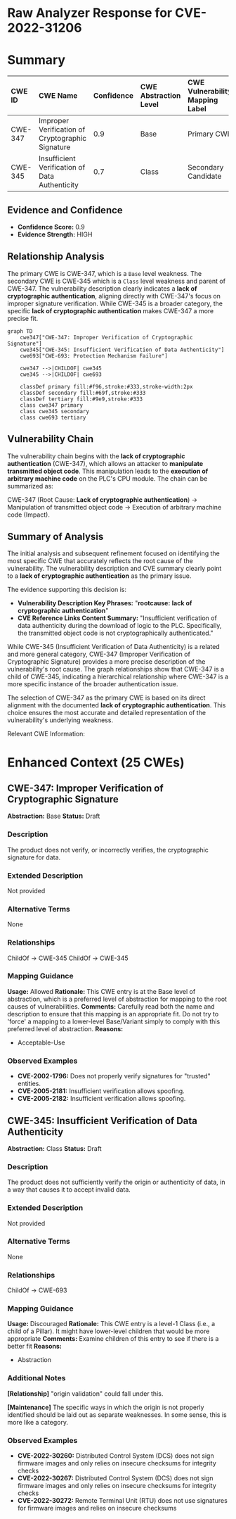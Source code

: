 # Raw Analyzer Response for CVE-2022-31206

# Summary

| CWE ID  | CWE Name                                                    | Confidence | CWE Abstraction Level | CWE Vulnerability Mapping Label | CWE-Vulnerability Mapping Notes |
| :-------- | :---------------------------------------------------------- | :---------- | :-------------------- | :------------------------------ | :------------------------------ |
| CWE-347   | Improper Verification of Cryptographic Signature           | 0.9         | Base                  | Primary CWE                     | Allowed                       |
| CWE-345   | Insufficient Verification of Data Authenticity            | 0.7         | Class                 | Secondary Candidate             | Discouraged                    |

## Evidence and Confidence

*   **Confidence Score:** 0.9
*   **Evidence Strength:** HIGH

## Relationship Analysis

The primary CWE is CWE-347, which is a `Base` level weakness. The secondary CWE is CWE-345 which is a `Class` level weakness and parent of CWE-347. The vulnerability description clearly indicates a **lack of cryptographic authentication**, aligning directly with CWE-347's focus on improper signature verification. While CWE-345 is a broader category, the specific **lack of cryptographic authentication** makes CWE-347 a more precise fit.

```mermaid
graph TD
    cwe347["CWE-347: Improper Verification of Cryptographic Signature"]
    cwe345["CWE-345: Insufficient Verification of Data Authenticity"]
    cwe693["CWE-693: Protection Mechanism Failure"]
    
    cwe347 -->|CHILDOF| cwe345
    cwe345 -->|CHILDOF| cwe693

    classDef primary fill:#f96,stroke:#333,stroke-width:2px
    classDef secondary fill:#69f,stroke:#333
    classDef tertiary fill:#9e9,stroke:#333
    class cwe347 primary
    class cwe345 secondary
    class cwe693 tertiary
```

## Vulnerability Chain

The vulnerability chain begins with the **lack of cryptographic authentication** (CWE-347), which allows an attacker to **manipulate transmitted object code**. This manipulation leads to the **execution of arbitrary machine code** on the PLC's CPU module. The chain can be summarized as:

CWE-347 (Root Cause: **Lack of cryptographic authentication**) -> Manipulation of transmitted object code -> Execution of arbitrary machine code (Impact).

## Summary of Analysis

The initial analysis and subsequent refinement focused on identifying the most specific CWE that accurately reflects the root cause of the vulnerability. The vulnerability description and CVE summary clearly point to a **lack of cryptographic authentication** as the primary issue.

The evidence supporting this decision is:

*   **Vulnerability Description Key Phrases:** "**rootcause:** **lack of cryptographic authentication**"
*   **CVE Reference Links Content Summary:** "Insufficient verification of data authenticity during the download of logic to the PLC. Specifically, the transmitted object code is not cryptographically authenticated."

While CWE-345 (Insufficient Verification of Data Authenticity) is a related and more general category, CWE-347 (Improper Verification of Cryptographic Signature) provides a more precise description of the vulnerability's root cause. The graph relationships show that CWE-347 is a child of CWE-345, indicating a hierarchical relationship where CWE-347 is a more specific instance of the broader authentication issue.

The selection of CWE-347 as the primary CWE is based on its direct alignment with the documented **lack of cryptographic authentication**. This choice ensures the most accurate and detailed representation of the vulnerability's underlying weakness.

Relevant CWE Information:

# Enhanced Context (25 CWEs)

## CWE-347: Improper Verification of Cryptographic Signature
**Abstraction:** Base
**Status:** Draft

### Description
The product does not verify, or incorrectly verifies, the cryptographic signature for data.

### Extended Description
Not provided

### Alternative Terms
None

### Relationships
ChildOf -> CWE-345
ChildOf -> CWE-345

### Mapping Guidance
**Usage:** Allowed
**Rationale:** This CWE entry is at the Base level of abstraction, which is a preferred level of abstraction for mapping to the root causes of vulnerabilities.
**Comments:** Carefully read both the name and description to ensure that this mapping is an appropriate fit. Do not try to 'force' a mapping to a lower-level Base/Variant simply to comply with this preferred level of abstraction.
**Reasons:**
- Acceptable-Use

### Observed Examples
- **CVE-2002-1796:** Does not properly verify signatures for "trusted" entities.
- **CVE-2005-2181:** Insufficient verification allows spoofing.
- **CVE-2005-2182:** Insufficient verification allows spoofing.

## CWE-345: Insufficient Verification of Data Authenticity
**Abstraction:** Class
**Status:** Draft

### Description
The product does not sufficiently verify the origin or authenticity of data, in a way that causes it to accept invalid data.

### Extended Description
Not provided

### Alternative Terms
None

### Relationships
ChildOf -> CWE-693

### Mapping Guidance
**Usage:** Discouraged
**Rationale:** This CWE entry is a level-1 Class (i.e., a child of a Pillar). It might have lower-level children that would be more appropriate
**Comments:** Examine children of this entry to see if there is a better fit
**Reasons:**
- Abstraction

### Additional Notes
**[Relationship]** "origin validation" could fall under this.

**[Maintenance]** The specific ways in which the origin is not properly identified should be laid out as separate weaknesses. In some sense, this is more like a category.

### Observed Examples
- **CVE-2022-30260:** Distributed Control System (DCS) does not sign firmware images and only relies on insecure checksums for integrity checks
- **CVE-2022-30267:** Distributed Control System (DCS) does not sign firmware images and only relies on insecure checksums for integrity checks
- **CVE-2022-30272:** Remote Terminal Unit (RTU) does not use signatures for firmware images and relies on insecure checksums